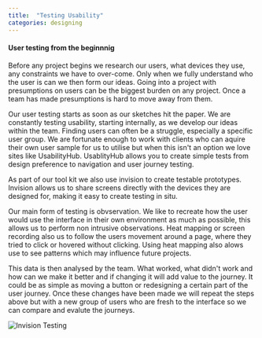 ```yaml
---
title:  "Testing Usability"
categories: designing
---
```

<h4> User testing from the beginnnig </h4>
Before any project begins we research our users, what devices they use, any constraints we have to over-come. Only when we fully understand who the user is can we then form our ideas. Going into a project with presumptions on users can be the biggest burden on any project. Once a team has made presumptions is hard to move away from them. 

Our user testing starts as soon as our sketches hit the paper. We are constantly testing usability, starting internally, as we develop our ideas within the team. 
Finding users can often be a struggle, especially a specific user group. We are fortunate enough to work with clients who can aquire their own user sample for us to utilise but when this isn't an option we love sites like UsabilityHub. UsablityHub allows you to create simple tests from design preference to navigation and user journey testing. 

As part of our tool kit we also use invision to create testable prototypes. Invision allows us to share screens directly with the devices they are designed for, making it easy to create testing in situ. 

Our main form of testing is obvservation. We like to recreate how the user would use the interface in their own environment as much as possible, this allows us to perform non intrusive observations. Heat mapping or screen recording also us to follow the users movement around a page, where they tried to click or hovered without clicking. Using heat mapping also alows use to see patterns which may influence future projects. 

This data is then analysed by the team. What worked, what didn't work and how can we make it better and if changing it will add value to the journey. It could be as simple as moving a button or redesigning a certain part of the user journey. Once these changes have been made we will repeat the steps above but with a new group of users who are fresh to the interface so we can compare and evalute the journeys. 


![Invision Testing](https://lh4.googleusercontent.com/mDhPnJ5TZeOO2swzFYPAlL53G5YD8r6NMLXc3llPtNA4y05906N-NSy64_m4KV8xJWQmo8Hz9b6t3w=w2880-h1522)
